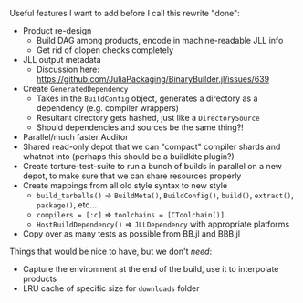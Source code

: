 Useful features I want to add before I call this rewrite "done":

* Product re-design
  - Build DAG among products, encode in machine-readable JLL info
  - Get rid of dlopen checks completely
* JLL output metadata
  - Discussion here: https://github.com/JuliaPackaging/BinaryBuilder.jl/issues/639
* Create `GeneratedDependency`
  - Takes in the `BuildConfig` object, generates a directory as a dependency (e.g. compiler wrappers)
  - Resultant directory gets hashed, just like a `DirectorySource`
  - Should dependencies and sources be the same thing?!
* Parallel/much faster Auditor
* Shared read-only depot that we can "compact" compiler shards and whatnot into (perhaps this should be a buildkite plugin?)
* Create torture-test-suite to run a bunch of builds in parallel on a new depot, to make sure that we can share resources properly
* Create mappings from all old style syntax to new style
  - `build_tarballs()` -> `BuildMeta()`, `BuildConfig()`, `build()`, `extract()`, `package()`, etc...
  - `compilers = [:c]` => `toolchains = [CToolchain()]`.
  - `HostBuildDependency()` => `JLLDependency` with appropriate platforms
* Copy over as many tests as possible from BB.jl and BBB.jl

Things that would be nice to have, but we don't _need_:
* Capture the environment at the end of the build, use it to interpolate products
* LRU cache of specific size for `downloads` folder
